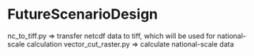 # FutureScenarioDesign

nc_to_tiff.py => transfer netcdf data to tiff, which will be used for national-scale calculation
vector_cut_raster.py => calculate national-scale data
